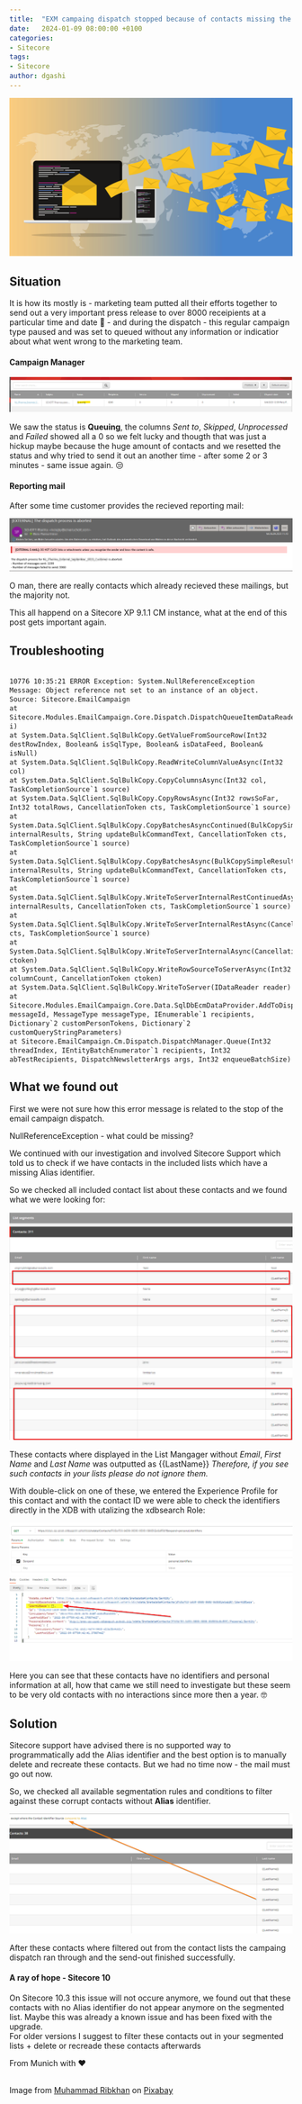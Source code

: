 ```yaml
---
title:  "EXM campaing dispatch stopped because of contacts missing the Alias identifier"
date:   2024-01-09 08:00:00 +0100
categories:
- Sitecore
tags:
- Sitecore
author: dgashi
---
```


![Email Marketing](../files/2024/01/09/email-marketing.png "Email Marketing")


## Situation


It is how its mostly is - marketing team putted all their efforts together to send out a very important press release to over 8000 receipients at a particular time and date :e-mail: - and during the dispatch - this regular campaign type paused and was set to queued without any information or indicatior about what went wrong to the marketing team.

#### Campaign Manager

![Campaign Manager](../files/2024/01/09/exm-dispatch-campaign-manager.png "Campaign Manger")

We saw the status is <b>Queuing</b>, the columns *Sent to*, *Skipped*, *Unprocessed* and *Failed* showed all a 0 so we felt lucky and thougth that was just a hickup maybe because the huge amount of contacts and we resetted the status and why tried to send it out an another time - after some 2 or 3 minutes - same issue again. :unamused:

#### Reporting mail

After some time customer provides the recieved reporting mail:

![Reporting Mail](../files/2024/01/09/exm-dispatch-abort-mail.png "Reporting Mail")

O man, there are really contacts which already recieved these mailings, but the majority not.

This all happend on a Sitecore XP 9.1.1 CM instance, what at the end of this post gets important again.

## Troubleshooting

```

10776 10:35:21 ERROR Exception: System.NullReferenceException
Message: Object reference not set to an instance of an object.
Source: Sitecore.EmailCampaign
at Sitecore.Modules.EmailCampaign.Core.Dispatch.DispatchQueueItemDataReader.GetValue(Int32 i)
at System.Data.SqlClient.SqlBulkCopy.GetValueFromSourceRow(Int32 destRowIndex, Boolean& isSqlType, Boolean& isDataFeed, Boolean& isNull)
at System.Data.SqlClient.SqlBulkCopy.ReadWriteColumnValueAsync(Int32 col)
at System.Data.SqlClient.SqlBulkCopy.CopyColumnsAsync(Int32 col, TaskCompletionSource`1 source)
at System.Data.SqlClient.SqlBulkCopy.CopyRowsAsync(Int32 rowsSoFar, Int32 totalRows, CancellationToken cts, TaskCompletionSource`1 source)
at System.Data.SqlClient.SqlBulkCopy.CopyBatchesAsyncContinued(BulkCopySimpleResultSet internalResults, String updateBulkCommandText, CancellationToken cts, TaskCompletionSource`1 source)
at System.Data.SqlClient.SqlBulkCopy.CopyBatchesAsync(BulkCopySimpleResultSet internalResults, String updateBulkCommandText, CancellationToken cts, TaskCompletionSource`1 source)
at System.Data.SqlClient.SqlBulkCopy.WriteToServerInternalRestContinuedAsync(BulkCopySimpleResultSet internalResults, CancellationToken cts, TaskCompletionSource`1 source)
at System.Data.SqlClient.SqlBulkCopy.WriteToServerInternalRestAsync(CancellationToken cts, TaskCompletionSource`1 source)
at System.Data.SqlClient.SqlBulkCopy.WriteToServerInternalAsync(CancellationToken ctoken)
at System.Data.SqlClient.SqlBulkCopy.WriteRowSourceToServerAsync(Int32 columnCount, CancellationToken ctoken)
at System.Data.SqlClient.SqlBulkCopy.WriteToServer(IDataReader reader)
at Sitecore.Modules.EmailCampaign.Core.Data.SqlDbEcmDataProvider.AddToDispatchQueue(Guid messageId, MessageType messageType, IEnumerable`1 recipients, Dictionary`2 customPersonTokens, Dictionary`2 customQueryStringParameters)
at Sitecore.EmailCampaign.Cm.Dispatch.DispatchManager.Queue(Int32 threadIndex, IEntityBatchEnumerator`1 recipients, Int32 abTestRecipients, DispatchNewsletterArgs args, Int32 enqueueBatchSize)

```

## What we found out

First we were not sure how this error message is related to the stop of the email campaign dispatch. 

NullReferenceException - what could be missing? 

We continued with our investigation and involved Sitecore Support which told us to check if we have contacts in the included lists which have a missing Alias identifier. 

So we checked all included contact list about these contacts and we found what we were looking for:

![Segmented contact list](../files/2024/01/09/exm-dispatch-contact-list.png "Segmented Contact List")

These contacts where displayed in the List Mangager without *Email*, *First Name* and *Last Name* was outputted as {{LastName}}
*Therefore, if you see such contacts in your lists please do not ignore them.*

With double-click on one of these, we entered the Experience Profile for this contact and with the contact ID we were able to check the identifiers directly in the XDB with utalizing the xdbsearch Role:

![Empyt contact identifiers](../files/2024/01/09/exm-dispatch-contact-data.png "Empty contact identifiers")

Here you can see that these contacts have no identifiers and personal information at all, how that came we still need to investigate but these seem to be very old contacts with no interactions since more then a year. :nerd_face:

## Solution
Sitecore support have advised there is no supported way to programmatically add the Alias identifier and the best option is to manually delete and recreate these contacts. But we had no time now - the mail must go out now.

So, we checked all available segmentation rules and conditions to filter against these corrupt contacts without <b>Alias</b> identifier. 

![Segmented contact list](../files/2024/01/09/exm-dispatch-contact-list-segmented.png "Segmented Contact List")

After these contacts where filtered out from the contact lists the campaing dispatch ran through and the send-out finished successfully.


#### A ray of hope - Sitecore 10
On Sitecore 10.3 this issue will not occure anymore, we found out that these contacts with no Alias identifier do not appear anymore on the segmented list. Maybe this was already a known issue and has been fixed with the upgrade.<br>
For older versions I suggest to filter these contacts out in your segmented lists + delete or recreade these contacts afterwards

From Munich with :heart:


<br>
Image from <a href="https://pixabay.com/de/users/ribkhan-380399/?utm_source=link-attribution&utm_medium=referral&utm_campaign=image&utm_content=3249062">Muhammad Ribkhan</a> on <a href="https://pixabay.com/de//?utm_source=link-attribution&utm_medium=referral&utm_campaign=image&utm_content=3249062">Pixabay</a>